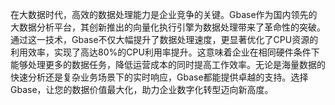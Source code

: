 在大数据时代，高效的数据处理能力是企业竞争的关键。Gbase作为国内领先的大数据分析平台，其创新推出的向量化执行引擎为数据处理带来了革命性的突破。通过这一技术，Gbase不仅大幅提升了数据处理速度，更显著优化了CPU资源的利用效率，实现了高达80%的CPU利用率提升。这意味着企业在相同硬件条件下能够处理更多的数据任务，降低运营成本的同时提高工作效率。无论是海量数据的快速分析还是复杂业务场景下的实时响应，Gbase都能提供卓越的支持。选择Gbase，让您的数据价值最大化，助力企业数字化转型迈向新高度。